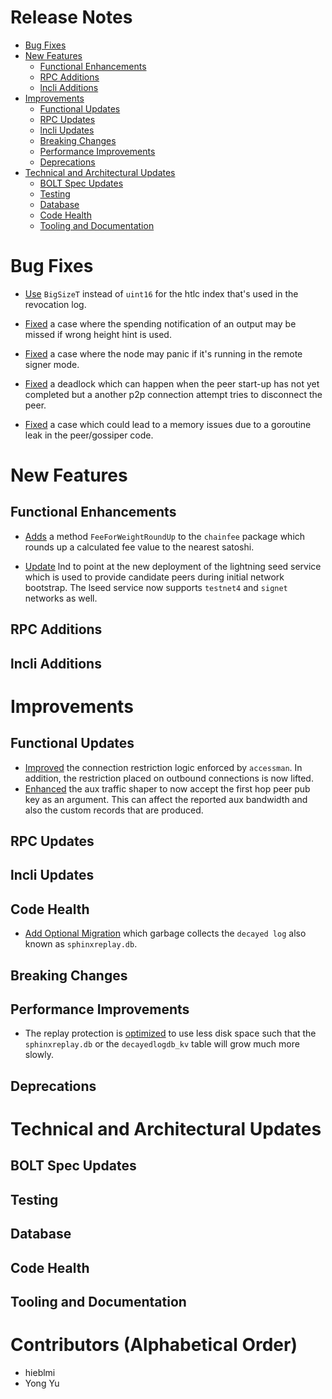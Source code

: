 # Release Notes
- [Bug Fixes](#bug-fixes)
- [New Features](#new-features)
    - [Functional Enhancements](#functional-enhancements)
    - [RPC Additions](#rpc-additions)
    - [lncli Additions](#lncli-additions)
- [Improvements](#improvements)
    - [Functional Updates](#functional-updates)
    - [RPC Updates](#rpc-updates)
    - [lncli Updates](#lncli-updates)
    - [Breaking Changes](#breaking-changes)
    - [Performance Improvements](#performance-improvements)
    - [Deprecations](#deprecations)
- [Technical and Architectural Updates](#technical-and-architectural-updates)
    - [BOLT Spec Updates](#bolt-spec-updates)
    - [Testing](#testing)
    - [Database](#database)
    - [Code Health](#code-health)
    - [Tooling and Documentation](#tooling-and-documentation)

# Bug Fixes

- [Use](https://github.com/lightningnetwork/lnd/pull/9889) `BigSizeT` instead of
  `uint16` for the htlc index that's used in the revocation log.

- [Fixed](https://github.com/lightningnetwork/lnd/pull/9921) a case where the
  spending notification of an output may be missed if wrong height hint is used.

- [Fixed](https://github.com/lightningnetwork/lnd/pull/9962) a case where the
  node may panic if it's running in the remote signer mode.

- [Fixed](https://github.com/lightningnetwork/lnd/pull/9978) a deadlock which
  can happen when the peer start-up has not yet completed but a another p2p
  connection attempt tries to disconnect the peer.
  
- [Fixed](https://github.com/lightningnetwork/lnd/pull/10012) a case which
  could lead to a memory issues due to a goroutine leak in the peer/gossiper
  code.

# New Features

## Functional Enhancements

- [Adds](https://github.com/lightningnetwork/lnd/pull/9989) a method 
  `FeeForWeightRoundUp` to the `chainfee` package which rounds up a calculated 
  fee value to the nearest satoshi.

- [Update](https://github.com/lightningnetwork/lnd/pull/9996) lnd to point at
  the new deployment of the lightning seed service which is used to provide
  candidate peers during initial network bootstrap. The lseed service now
  supports `testnet4` and `signet` networks as well.

## RPC Additions

## lncli Additions

# Improvements

## Functional Updates

- [Improved](https://github.com/lightningnetwork/lnd/pull/9880) the connection
  restriction logic enforced by `accessman`. In addition, the restriction placed
  on outbound connections is now lifted.
- [Enhanced](https://github.com/lightningnetwork/lnd/pull/9980) the aux traffic
  shaper to now accept the first hop peer pub key as an argument. This can
  affect the reported aux bandwidth and also the custom records that are
  produced.
## RPC Updates

## lncli Updates

## Code Health

- [Add Optional Migration](https://github.com/lightningnetwork/lnd/pull/9945)
  which garbage collects the `decayed log` also known as `sphinxreplay.db`.

## Breaking Changes

## Performance Improvements

- The replay protection is
[optimized](https://github.com/lightningnetwork/lnd/pull/9929) to use less disk
space such that the `sphinxreplay.db` or the `decayedlogdb_kv` table will grow
much more slowly.

## Deprecations

# Technical and Architectural Updates

## BOLT Spec Updates

## Testing

## Database

## Code Health

## Tooling and Documentation

# Contributors (Alphabetical Order)
* hieblmi
* Yong Yu
